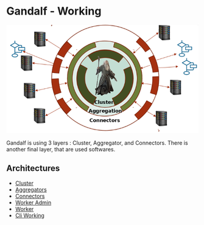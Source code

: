 # Gandalf - Working

![Gandalf Architecture Schema](https://github.com/ditrit/gandalf/raw/master/core/images/schemagandalf.png)

Gandalf is using 3 layers : Cluster, Aggregator, and Connectors. 
There is another final layer, that are used softwares.

## Architectures

+ [Cluster](../architecture/cluster.md)
+ [Aggregators](../architecture/aggregators.md)
+ [Connectors](../architecture/connectors.md)
+ [Worker Admin](../architecture/worker_admin.md)
+ [Worker](../architecture/worker.md)
+ [Cli Working](../architecture/cli_working.md)

